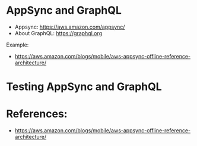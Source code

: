 # AppSync and GraphQL 
- Appsync: https://aws.amazon.com/appsync/
- About GraphQL: https://graphql.org

Example:
- https://aws.amazon.com/blogs/mobile/aws-appsync-offline-reference-architecture/

# Testing AppSync and GraphQL


# References:
- https://aws.amazon.com/blogs/mobile/aws-appsync-offline-reference-architecture/
